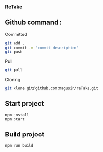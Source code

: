 ### ReTake

## Github command : 

Committed
```bash
git add .
git commit -m "commit description"
git push
```

Pull
```bash
git pull
```

Cloning
```bash
git clone git@github.com:magusin/reTake.git
```

## Start project

```bash
npm install
npm start
```

## Build project

```bash
npm run build
```
